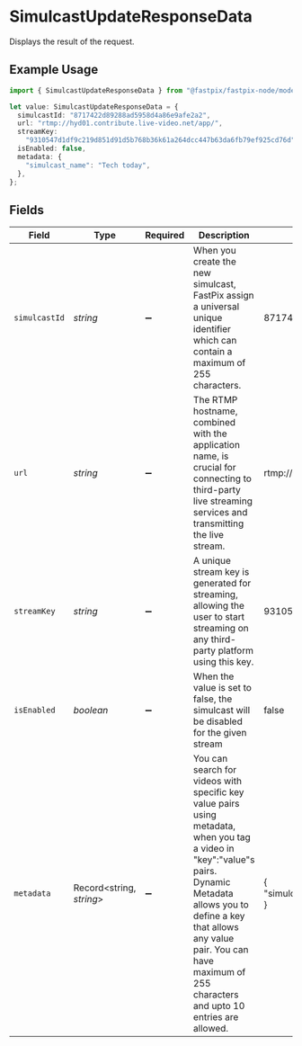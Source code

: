 # SimulcastUpdateResponseData

Displays the result of the request.

## Example Usage

```typescript
import { SimulcastUpdateResponseData } from "@fastpix/fastpix-node/models";

let value: SimulcastUpdateResponseData = {
  simulcastId: "8717422d89288ad5958d4a86e9afe2a2",
  url: "rtmp://hyd01.contribute.live-video.net/app/",
  streamKey:
    "9310547d1df9c219d851d91d5b768b36k61a264dcc447b63da6fb79ef925cd76d",
  isEnabled: false,
  metadata: {
    "simulcast_name": "Tech today",
  },
};
```

## Fields

| Field                                                                                                                                                                                                                                                                 | Type                                                                                                                                                                                                                                                                  | Required                                                                                                                                                                                                                                                              | Description                                                                                                                                                                                                                                                           | Example                                                                                                                                                                                                                                                               |
| --------------------------------------------------------------------------------------------------------------------------------------------------------------------------------------------------------------------------------------------------------------------- | --------------------------------------------------------------------------------------------------------------------------------------------------------------------------------------------------------------------------------------------------------------------- | --------------------------------------------------------------------------------------------------------------------------------------------------------------------------------------------------------------------------------------------------------------------- | --------------------------------------------------------------------------------------------------------------------------------------------------------------------------------------------------------------------------------------------------------------------- | --------------------------------------------------------------------------------------------------------------------------------------------------------------------------------------------------------------------------------------------------------------------- |
| `simulcastId`                                                                                                                                                                                                                                                         | *string*                                                                                                                                                                                                                                                              | :heavy_minus_sign:                                                                                                                                                                                                                                                    | When you create the new simulcast, FastPix assign a universal unique identifier which can contain a maximum of 255 characters.                                                                                                                                        | 8717422d89288ad5958d4a86e9afe2a2                                                                                                                                                                                                                                      |
| `url`                                                                                                                                                                                                                                                                 | *string*                                                                                                                                                                                                                                                              | :heavy_minus_sign:                                                                                                                                                                                                                                                    | The RTMP hostname, combined with the application name, is crucial for connecting to third-party live streaming services and transmitting the live stream.                                                                                                             | rtmp://hyd01.contribute.live-video.net/app/                                                                                                                                                                                                                           |
| `streamKey`                                                                                                                                                                                                                                                           | *string*                                                                                                                                                                                                                                                              | :heavy_minus_sign:                                                                                                                                                                                                                                                    | A unique stream key is generated for streaming, allowing the user to start streaming on any third-party platform using this key.                                                                                                                                      | 9310547d1df9c219d851d91d5b768b36k61a264dcc447b63da6fb79ef925cd76d                                                                                                                                                                                                     |
| `isEnabled`                                                                                                                                                                                                                                                           | *boolean*                                                                                                                                                                                                                                                             | :heavy_minus_sign:                                                                                                                                                                                                                                                    | When the value is set to false, the simulcast will be disabled for the given stream                                                                                                                                                                                   | false                                                                                                                                                                                                                                                                 |
| `metadata`                                                                                                                                                                                                                                                            | Record<string, *string*>                                                                                                                                                                                                                                              | :heavy_minus_sign:                                                                                                                                                                                                                                                    | You can search for videos with specific key value pairs using metadata, when you tag a video in "key":"value"s pairs. Dynamic Metadata allows you to define a key that allows any value pair. You can have maximum of 255 characters and upto 10 entries are allowed. | {<br/>"simulcast_name": "Tech today"<br/>}                                                                                                                                                                                                                            |